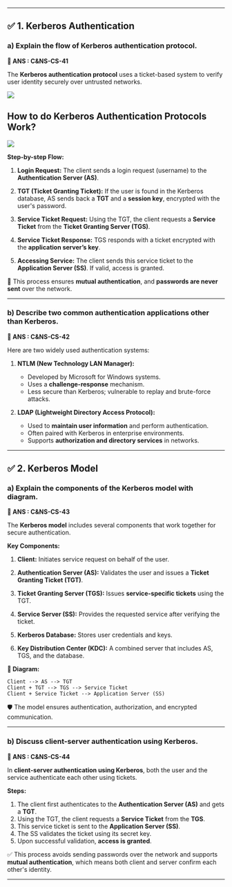 
---

## ✅ **1. Kerberos Authentication**

### a) Explain the flow of Kerberos authentication protocol.

**📝 ANS : C\&NS-CS-41**

The **Kerberos authentication protocol** uses a ticket-based system to verify user identity securely over untrusted networks.

<img src="https://www.scaler.com/topics/images/kerberos-authentication-2.webp"/>

## How to do Kerberos Authentication Protocols Work? 

<img src="https://www.scaler.com/topics/images/kerberos-authentication-3.webp"/>

**Step-by-step Flow:**

1. **Login Request:**
   The client sends a login request (username) to the **Authentication Server (AS)**.

2. **TGT (Ticket Granting Ticket):**
   If the user is found in the Kerberos database, AS sends back a **TGT** and a **session key**, encrypted with the user's password.

3. **Service Ticket Request:**
   Using the TGT, the client requests a **Service Ticket** from the **Ticket Granting Server (TGS)**.

4. **Service Ticket Response:**
   TGS responds with a ticket encrypted with the **application server’s key**.

5. **Accessing Service:**
   The client sends this service ticket to the **Application Server (SS)**. If valid, access is granted.

🔐 This process ensures **mutual authentication**, and **passwords are never sent** over the network.

---

### b) Describe two common authentication applications other than Kerberos.

**📝 ANS : C\&NS-CS-42**

Here are two widely used authentication systems:

1. **NTLM (New Technology LAN Manager):**

   * Developed by Microsoft for Windows systems.
   * Uses a **challenge-response** mechanism.
   * Less secure than Kerberos; vulnerable to replay and brute-force attacks.

2. **LDAP (Lightweight Directory Access Protocol):**

   * Used to **maintain user information** and perform authentication.
   * Often paired with Kerberos in enterprise environments.
   * Supports **authorization and directory services** in networks.

---

## ✅ **2. Kerberos Model**

### a) Explain the components of the Kerberos model with diagram.

**📝 ANS : C\&NS-CS-43**

The **Kerberos model** includes several components that work together for secure authentication.

**Key Components:**

1. **Client:**
   Initiates service request on behalf of the user.

2. **Authentication Server (AS):**
   Validates the user and issues a **Ticket Granting Ticket (TGT)**.

3. **Ticket Granting Server (TGS):**
   Issues **service-specific tickets** using the TGT.

4. **Service Server (SS):**
   Provides the requested service after verifying the ticket.

5. **Kerberos Database:**
   Stores user credentials and keys.

6. **Key Distribution Center (KDC):**
   A combined server that includes AS, TGS, and the database.

**🔷 Diagram:**

```
Client --> AS --> TGT
Client + TGT --> TGS --> Service Ticket
Client + Service Ticket --> Application Server (SS)
```

🛡️ The model ensures authentication, authorization, and encrypted communication.

---

### b) Discuss client-server authentication using Kerberos.

**📝 ANS : C\&NS-CS-44**

In **client-server authentication using Kerberos**, both the user and the service authenticate each other using tickets.

**Steps:**

1. The client first authenticates to the **Authentication Server (AS)** and gets a **TGT**.
2. Using the TGT, the client requests a **Service Ticket** from the **TGS**.
3. This service ticket is sent to the **Application Server (SS)**.
4. The SS validates the ticket using its secret key.
5. Upon successful validation, **access is granted**.

✅ This process avoids sending passwords over the network and supports **mutual authentication**, which means both client and server confirm each other's identity.

---

